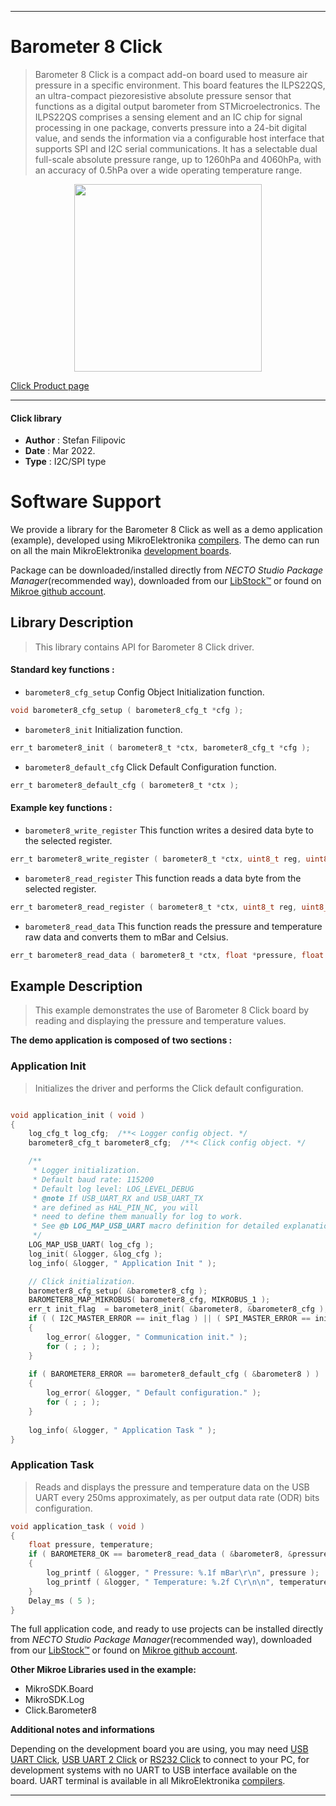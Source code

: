 
---
# Barometer 8 Click

> Barometer 8 Click is a compact add-on board used to measure air pressure in a specific environment. This board features the ILPS22QS, an ultra-compact piezoresistive absolute pressure sensor that functions as a digital output barometer from STMicroelectronics. The ILPS22QS comprises a sensing element and an IC chip for signal processing in one package, converts pressure into a 24-bit digital value, and sends the information via a configurable host interface that supports SPI and I2C serial communications. It has a selectable dual full-scale absolute pressure range, up to 1260hPa and 4060hPa, with an accuracy of 0.5hPa over a wide operating temperature range.

<p align="center">
  <img src="https://download.mikroe.com/images/click_for_ide/barometer8_click.png" height=300px>
</p>

[Click Product page](https://www.mikroe.com/barometer-8-click)

---


#### Click library

- **Author**        : Stefan Filipovic
- **Date**          : Mar 2022.
- **Type**          : I2C/SPI type


# Software Support

We provide a library for the Barometer 8 Click
as well as a demo application (example), developed using MikroElektronika
[compilers](https://www.mikroe.com/necto-studio).
The demo can run on all the main MikroElektronika [development boards](https://www.mikroe.com/development-boards).

Package can be downloaded/installed directly from *NECTO Studio Package Manager*(recommended way), downloaded from our [LibStock&trade;](https://libstock.mikroe.com) or found on [Mikroe github account](https://github.com/MikroElektronika/mikrosdk_click_v2/tree/master/clicks).

## Library Description

> This library contains API for Barometer 8 Click driver.

#### Standard key functions :

- `barometer8_cfg_setup` Config Object Initialization function.
```c
void barometer8_cfg_setup ( barometer8_cfg_t *cfg );
```

- `barometer8_init` Initialization function.
```c
err_t barometer8_init ( barometer8_t *ctx, barometer8_cfg_t *cfg );
```

- `barometer8_default_cfg` Click Default Configuration function.
```c
err_t barometer8_default_cfg ( barometer8_t *ctx );
```

#### Example key functions :

- `barometer8_write_register` This function writes a desired data byte to the selected register.
```c
err_t barometer8_write_register ( barometer8_t *ctx, uint8_t reg, uint8_t data_in );
```

- `barometer8_read_register` This function reads a data byte from the selected register.
```c
err_t barometer8_read_register ( barometer8_t *ctx, uint8_t reg, uint8_t *data_out );
```

- `barometer8_read_data` This function reads the pressure and temperature raw data and converts them to mBar and Celsius.
```c
err_t barometer8_read_data ( barometer8_t *ctx, float *pressure, float *temperature );
```

## Example Description

> This example demonstrates the use of Barometer 8 Click board by reading and displaying the pressure and temperature values.

**The demo application is composed of two sections :**

### Application Init

> Initializes the driver and performs the Click default configuration.

```c

void application_init ( void )
{
    log_cfg_t log_cfg;  /**< Logger config object. */
    barometer8_cfg_t barometer8_cfg;  /**< Click config object. */

    /** 
     * Logger initialization.
     * Default baud rate: 115200
     * Default log level: LOG_LEVEL_DEBUG
     * @note If USB_UART_RX and USB_UART_TX 
     * are defined as HAL_PIN_NC, you will 
     * need to define them manually for log to work. 
     * See @b LOG_MAP_USB_UART macro definition for detailed explanation.
     */
    LOG_MAP_USB_UART( log_cfg );
    log_init( &logger, &log_cfg );
    log_info( &logger, " Application Init " );

    // Click initialization.
    barometer8_cfg_setup( &barometer8_cfg );
    BAROMETER8_MAP_MIKROBUS( barometer8_cfg, MIKROBUS_1 );
    err_t init_flag  = barometer8_init( &barometer8, &barometer8_cfg );
    if ( ( I2C_MASTER_ERROR == init_flag ) || ( SPI_MASTER_ERROR == init_flag ) )
    {
        log_error( &logger, " Communication init." );
        for ( ; ; );
    }
    
    if ( BAROMETER8_ERROR == barometer8_default_cfg ( &barometer8 ) )
    {
        log_error( &logger, " Default configuration." );
        for ( ; ; );
    }
    
    log_info( &logger, " Application Task " );
}

```

### Application Task

> Reads and displays the pressure and temperature data on the USB UART every 250ms approximately, as per output data rate (ODR) bits configuration.

```c
void application_task ( void )
{
    float pressure, temperature;
    if ( BAROMETER8_OK == barometer8_read_data ( &barometer8, &pressure, &temperature ) )
    {
        log_printf ( &logger, " Pressure: %.1f mBar\r\n", pressure );
        log_printf ( &logger, " Temperature: %.2f C\r\n\n", temperature );
    }
    Delay_ms ( 5 );
}
```

The full application code, and ready to use projects can be installed directly from *NECTO Studio Package Manager*(recommended way), downloaded from our [LibStock&trade;](https://libstock.mikroe.com) or found on [Mikroe github account](https://github.com/MikroElektronika/mikrosdk_click_v2/tree/master/clicks).

**Other Mikroe Libraries used in the example:**

- MikroSDK.Board
- MikroSDK.Log
- Click.Barometer8

**Additional notes and informations**

Depending on the development board you are using, you may need
[USB UART Click](https://www.mikroe.com/usb-uart-click),
[USB UART 2 Click](https://www.mikroe.com/usb-uart-2-click) or
[RS232 Click](https://www.mikroe.com/rs232-click) to connect to your PC, for
development systems with no UART to USB interface available on the board. UART
terminal is available in all MikroElektronika
[compilers](https://shop.mikroe.com/compilers).

---
